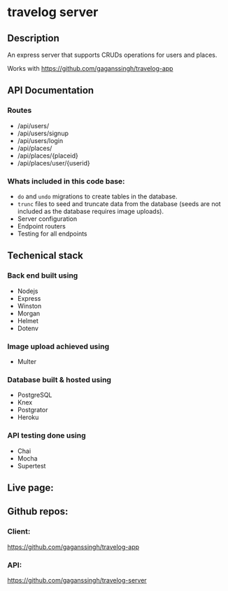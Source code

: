 # travelog server

## Description

An express server that supports CRUDs operations for users and places.

Works with https://github.com/gaganssingh/travelog-app

## API Documentation

### Routes

-   /api/users/
-   /api/users/signup
-   /api/users/login
-   /api/places/
-   /api/places/{placeid}
-   /api/places/user/{userid}

### Whats included in this code base:

-   `do` and `undo` migrations to create tables in the database.
-   `trunc` files to seed and truncate data from the database (seeds are not included as the database requires image uploads).
-   Server configuration
-   Endpoint routers
-   Testing for all endpoints

## Techenical stack

### Back end built using

-   Nodejs
-   Express
-   Winston
-   Morgan
-   Helmet
-   Dotenv

### Image upload achieved using

-   Multer

### Database built & hosted using

-   PostgreSQL
-   Knex
-   Postgrator
-   Heroku

### API testing done using

-   Chai
-   Mocha
-   Supertest

## Live page:

## Github repos:

### Client:

https://github.com/gaganssingh/travelog-app

### API:

https://github.com/gaganssingh/travelog-server
